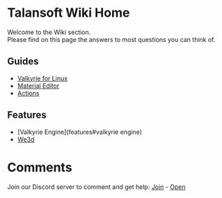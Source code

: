 #  Talansoft Wiki Home
Welcome to the Wiki section.  
Please find on this page the answers to most questions you can think of.  

## Guides
- [Valkyrie for Linux](Valkyrie-for-Linux)
- [Material Editor](Material-Editor)
- [Actions](Action)

## Features  
- [Valkyrie Engine](features#valkyrie engine)  
- [We3d](we3d)  

# Comments

Join our Discord server to comment and get help: <a href="https://discord.gg/ZuBJtpN4Ce">Join</a> - <a class='btn btn-success' href='https://discord.com/channels/739876867854827582' target='_blank'>Open</a>